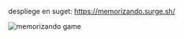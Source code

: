 despliege en suget: https://memorizando.surge.sh/

![memorizando game](https://github.com/Morphi007/Memorizando/assets/78938079/f9a8ecd6-1dc9-4c75-afa7-a4562c7746e0)
